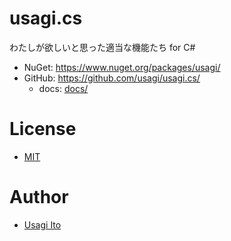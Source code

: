 # usagi.cs

わたしが欲しいと思った適当な機能たち for C#

- NuGet: https://www.nuget.org/packages/usagi/
- GitHub: https://github.com/usagi/usagi.cs/
    - docs: [docs/](docs/Home.md)

# License

- [MIT](LICENSE.md)

# Author

- [Usagi Ito](https://github.com/usagi/)
